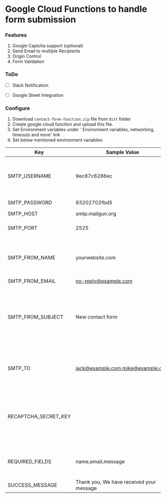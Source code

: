 # Google Cloud Functions to handle form submission

### Features
1. Google Captcha support (optional)
2. Send Email to multiple Recipients
3. Origin Control
4. Form Validation

### ToDo
- [ ] Slack Notification
- [ ] Google Sheet Integration


### Configure

1. Download `contact-form-function.zip` file from `dist` folder
2. Create google cloud function and upload this file.
3. Set Environment variables under ' Environment variables, networking, timeouts and more' link
4. Set below mentioned environment variables:

Key | Sample Value | Details
--- | ------------ | -------
SMTP_USERNAME | 9ec87c6286ec | This can be a key or email id depends on smtp provider
SMTP_PASSWORD | 93202702fbd5 | smtp password
SMTP_HOST | smtp.mailgun.org | 
SMTP_PORT | 2525 | 25 or 465 or 587 or 2525
SMTP_FROM_NAME | yourwebsite.com | This can be your name or your website name.
SMTP_FROM_EMAIL | no-reply@example.com |
SMTP_FROM_SUBJECT | New contact form | This can  be a fixed subject line or from subject field of your contact form
SMTP_TO |  jack@example.com,mike@example.com | comma separated email addresses of recipients
RECAPTCHA_SECRET_KEY | | Leave this blank it don't want captcha.  Read more about [reCaptcha](https://developers.google.com/recaptcha/docs/verify)
REQUIRED_FIELDS | name,email,message | Comma separated list of required fields
SUCCESS_MESSAGE | Thank you, We have received your message | 
```




